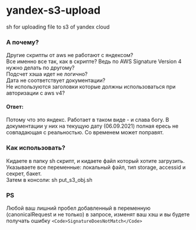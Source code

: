 # yandex-s3-upload
sh for uploading file to s3 of yandex cloud


### А почему? 
Другие скрипты от aws не работают с яндексом?  
Все именно все так, как в скрипте? Ведь по AWS Signature Version 4 нужно делать по другому?  
Подсчет хэша идет не логично?  
Дата не соответствует документации?   
Не используются заголовки которые должны использоваться при авторизации с aws v4?  
#### Ответ:
Потому что это яндекс. Работает в таком виде - и слава богу. В документации у них на текущую дату (06.09.2021) полная ересь не совпадающая с реальностью. Со временем может поправят.


### Как использовать? 
Кидаете в папку sh скрипт, и кидаете файл который хотите загрузить.  
Указываете все переменные: локальный файл, тип storage, accessid и секрет, бакет.  
Затем в консоли: sh put_s3_obj.sh   

### PS
Любой ваш лишний пробел добавленный в переменную (canonicalRequest и не только) в запросе, изменят ваш хэш и вы будете получать ошибку `<Code>SignatureDoesNotMatch</Code>`
